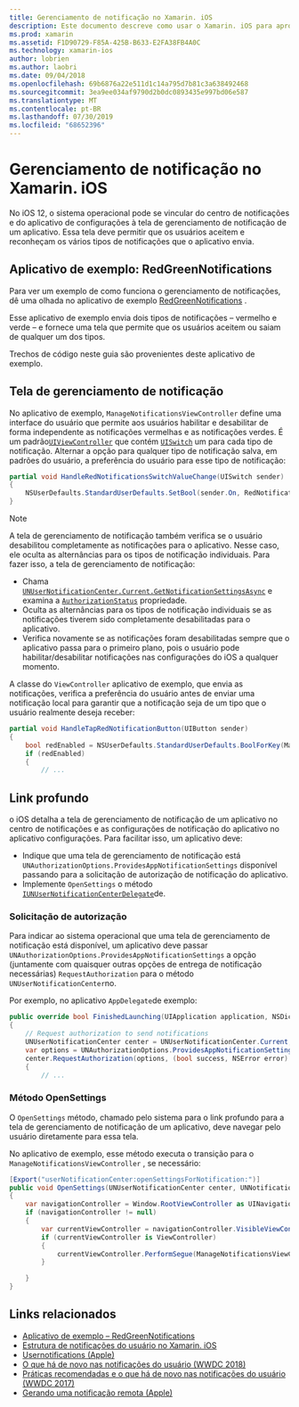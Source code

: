 ```yaml
---
title: Gerenciamento de notificação no Xamarin. iOS
description: Este documento descreve como usar o Xamarin. iOS para aproveitar os novos recursos de gerenciamento de notificação introduzidos no iOS 12.
ms.prod: xamarin
ms.assetid: F1D90729-F85A-425B-B633-E2FA38FB4A0C
ms.technology: xamarin-ios
author: lobrien
ms.author: laobri
ms.date: 09/04/2018
ms.openlocfilehash: 69b6876a22e511d1c14a795d7b81c3a638492468
ms.sourcegitcommit: 3ea9ee034af9790d2b0dc0893435e997bd06e587
ms.translationtype: MT
ms.contentlocale: pt-BR
ms.lasthandoff: 07/30/2019
ms.locfileid: "68652396"
---
```

# <a name="notification-management-in-xamarinios"></a>Gerenciamento de notificação no Xamarin. iOS

No iOS 12, o sistema operacional pode se vincular do centro de notificações e do aplicativo de configurações à tela de gerenciamento de notificação de um aplicativo. Essa tela deve permitir que os usuários aceitem e reconheçam os vários tipos de notificações que o aplicativo envia.

## <a name="sample-app-redgreennotifications"></a>Aplicativo de exemplo: RedGreenNotifications

Para ver um exemplo de como funciona o gerenciamento de notificações, dê uma olhada no aplicativo de exemplo [RedGreenNotifications](https://docs.microsoft.com/samples/xamarin/ios-samples/ios12-redgreennotifications) .

Esse aplicativo de exemplo envia dois tipos de notificações – vermelho e verde – e fornece uma tela que permite que os usuários aceitem ou saiam de qualquer um dos tipos.

Trechos de código neste guia são provenientes deste aplicativo de exemplo.

## <a name="notification-management-screen"></a>Tela de gerenciamento de notificação

No aplicativo de exemplo, `ManageNotificationsViewController` define uma interface do usuário que permite aos usuários habilitar e desabilitar de forma independente as notificações vermelhas e as notificações verdes. É um padrão[`UIViewController`](xref:UIKit.UIViewController)
que contém [`UISwitch`](xref:UIKit.UISwitch) um para cada tipo de notificação. Alternar a opção para qualquer tipo de notificação salva, em padrões do usuário, a preferência do usuário para esse tipo de notificação:

```csharp
partial void HandleRedNotificationsSwitchValueChange(UISwitch sender)
{
    NSUserDefaults.StandardUserDefaults.SetBool(sender.On, RedNotificationsEnabledKey);
}
```

> [!NOTE]
> A tela de gerenciamento de notificação também verifica se o usuário desabilitou completamente as notificações para o aplicativo. Nesse caso, ele oculta as alternâncias para os tipos de notificação individuais. Para fazer isso, a tela de gerenciamento de notificação:
>
> - Chama [`UNUserNotificationCenter.Current.GetNotificationSettingsAsync`](xref:UserNotifications.UNUserNotificationCenter.GetNotificationSettingsAsync) e examina a [`AuthorizationStatus`](xref:UserNotifications.UNNotificationSettings.AuthorizationStatus) propriedade.
> - Oculta as alternâncias para os tipos de notificação individuais se as notificações tiverem sido completamente desabilitadas para o aplicativo.
> - Verifica novamente se as notificações foram desabilitadas sempre que o aplicativo passa para o primeiro plano, pois o usuário pode habilitar/desabilitar notificações nas configurações do iOS a qualquer momento.

A classe do `ViewController` aplicativo de exemplo, que envia as notificações, verifica a preferência do usuário antes de enviar uma notificação local para garantir que a notificação seja de um tipo que o usuário realmente deseja receber:

```csharp
partial void HandleTapRedNotificationButton(UIButton sender)
{
    bool redEnabled = NSUserDefaults.StandardUserDefaults.BoolForKey(ManageNotificationsViewController.RedNotificationsEnabledKey);
    if (redEnabled)
    {
        // ...
```

## <a name="deep-link"></a>Link profundo

o iOS detalha a tela de gerenciamento de notificação de um aplicativo no centro de notificações e as configurações de notificação do aplicativo no aplicativo configurações. Para facilitar isso, um aplicativo deve:

- Indique que uma tela de gerenciamento de notificação está `UNAuthorizationOptions.ProvidesAppNotificationSettings` disponível passando para a solicitação de autorização de notificação do aplicativo.
- Implemente `OpenSettings` o método [`IUNUserNotificationCenterDelegate`](xref:UserNotifications.IUNUserNotificationCenterDelegate)de.

### <a name="authorization-request"></a>Solicitação de autorização

Para indicar ao sistema operacional que uma tela de gerenciamento de notificação está disponível, um aplicativo deve passar `UNAuthorizationOptions.ProvidesAppNotificationSettings` a opção (juntamente com quaisquer outras opções de entrega de notificação necessárias) `RequestAuthorization` para o método `UNUserNotificationCenter`no.

Por exemplo, no aplicativo `AppDelegate`de exemplo:

```csharp
public override bool FinishedLaunching(UIApplication application, NSDictionary launchOptions)
{
    // Request authorization to send notifications
    UNUserNotificationCenter center = UNUserNotificationCenter.Current;
    var options = UNAuthorizationOptions.ProvidesAppNotificationSettings | UNAuthorizationOptions.Alert | UNAuthorizationOptions.Sound | UNAuthorizationOptions.Provisional;
    center.RequestAuthorization(options, (bool success, NSError error) =>
    {
        // ...
```

### <a name="opensettings-method"></a>Método OpenSettings

O `OpenSettings` método, chamado pelo sistema para o link profundo para a tela de gerenciamento de notificação de um aplicativo, deve navegar pelo usuário diretamente para essa tela.

No aplicativo de exemplo, esse método executa o transição para o `ManageNotificationsViewController` , se necessário:

```csharp
[Export("userNotificationCenter:openSettingsForNotification:")]
public void OpenSettings(UNUserNotificationCenter center, UNNotification notification)
{
    var navigationController = Window.RootViewController as UINavigationController;
    if (navigationController != null)
    {
        var currentViewController = navigationController.VisibleViewController;
        if (currentViewController is ViewController)
        {
            currentViewController.PerformSegue(ManageNotificationsViewController.ShowManageNotificationsSegue, this);
        }

    }
}
```

## <a name="related-links"></a>Links relacionados

- [Aplicativo de exemplo – RedGreenNotifications](https://docs.microsoft.com/samples/xamarin/ios-samples/ios12-redgreennotifications)
- [Estrutura de notificações do usuário no Xamarin. iOS](~/ios/platform/user-notifications/index.md)
- [Usernotifications (Apple)](https://developer.apple.com/documentation/usernotifications?language=objc)
- [O que há de novo nas notificações do usuário (WWDC 2018)](https://developer.apple.com/videos/play/wwdc2018/710/)
- [Práticas recomendadas e o que há de novo nas notificações do usuário (WWDC 2017)](https://developer.apple.com/videos/play/wwdc2017/708/)
- [Gerando uma notificação remota (Apple)](https://developer.apple.com/documentation/usernotifications/setting_up_a_remote_notification_server/generating_a_remote_notification)
